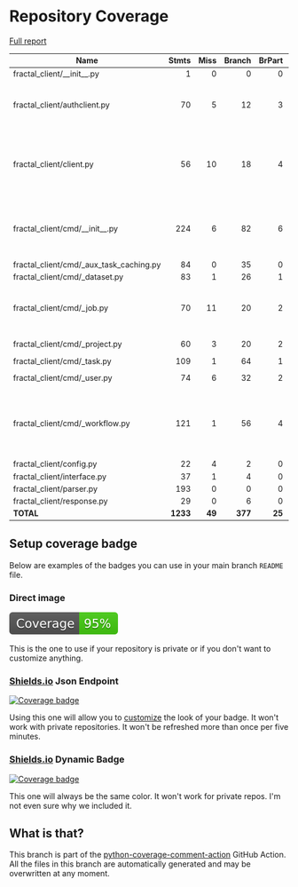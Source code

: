 # Repository Coverage

[Full report](https://htmlpreview.github.io/?https://github.com/fractal-analytics-platform/fractal-client/blob/python-coverage-comment-action-data/htmlcov/index.html)

| Name                                        |    Stmts |     Miss |   Branch |   BrPart |   Cover |   Missing |
|-------------------------------------------- | -------: | -------: | -------: | -------: | ------: | --------: |
| fractal\_client/\_\_init\_\_.py             |        1 |        0 |        0 |        0 |    100% |           |
| fractal\_client/authclient.py               |       70 |        5 |       12 |        3 |     90% |27->exit, 28, 43-44, 75-76 |
| fractal\_client/client.py                   |       56 |       10 |       18 |        4 |     81% |60-67, 76, 86-87, 112, 118-120, 124 |
| fractal\_client/cmd/\_\_init\_\_.py         |      224 |        6 |       82 |        6 |     96% |93, 141, 203, 281, 308, 368 |
| fractal\_client/cmd/\_aux\_task\_caching.py |       84 |        0 |       35 |        0 |    100% |           |
| fractal\_client/cmd/\_dataset.py            |       83 |        1 |       26 |        1 |     98% |       120 |
| fractal\_client/cmd/\_job.py                |       70 |       11 |       20 |        2 |     86% |99-107, 113-124, 156 |
| fractal\_client/cmd/\_project.py            |       60 |        3 |       20 |        2 |     94% | 32-36, 58 |
| fractal\_client/cmd/\_task.py               |      109 |        1 |       64 |        1 |     99% |       185 |
| fractal\_client/cmd/\_user.py               |       74 |        6 |       32 |        2 |     91% |37-42, 105 |
| fractal\_client/cmd/\_workflow.py           |      121 |        1 |       56 |        4 |     97% |139, 149->154, 263->271, 302->310 |
| fractal\_client/config.py                   |       22 |        4 |        2 |        0 |     75% |     25-28 |
| fractal\_client/interface.py                |       37 |        1 |        4 |        0 |     98% |        18 |
| fractal\_client/parser.py                   |      193 |        0 |        0 |        0 |    100% |           |
| fractal\_client/response.py                 |       29 |        0 |        6 |        0 |    100% |           |
|                                   **TOTAL** | **1233** |   **49** |  **377** |   **25** | **95%** |           |


## Setup coverage badge

Below are examples of the badges you can use in your main branch `README` file.

### Direct image

[![Coverage badge](https://raw.githubusercontent.com/fractal-analytics-platform/fractal-client/python-coverage-comment-action-data/badge.svg)](https://htmlpreview.github.io/?https://github.com/fractal-analytics-platform/fractal-client/blob/python-coverage-comment-action-data/htmlcov/index.html)

This is the one to use if your repository is private or if you don't want to customize anything.

### [Shields.io](https://shields.io) Json Endpoint

[![Coverage badge](https://img.shields.io/endpoint?url=https://raw.githubusercontent.com/fractal-analytics-platform/fractal-client/python-coverage-comment-action-data/endpoint.json)](https://htmlpreview.github.io/?https://github.com/fractal-analytics-platform/fractal-client/blob/python-coverage-comment-action-data/htmlcov/index.html)

Using this one will allow you to [customize](https://shields.io/endpoint) the look of your badge.
It won't work with private repositories. It won't be refreshed more than once per five minutes.

### [Shields.io](https://shields.io) Dynamic Badge

[![Coverage badge](https://img.shields.io/badge/dynamic/json?color=brightgreen&label=coverage&query=%24.message&url=https%3A%2F%2Fraw.githubusercontent.com%2Ffractal-analytics-platform%2Ffractal-client%2Fpython-coverage-comment-action-data%2Fendpoint.json)](https://htmlpreview.github.io/?https://github.com/fractal-analytics-platform/fractal-client/blob/python-coverage-comment-action-data/htmlcov/index.html)

This one will always be the same color. It won't work for private repos. I'm not even sure why we included it.

## What is that?

This branch is part of the
[python-coverage-comment-action](https://github.com/marketplace/actions/python-coverage-comment)
GitHub Action. All the files in this branch are automatically generated and may be
overwritten at any moment.